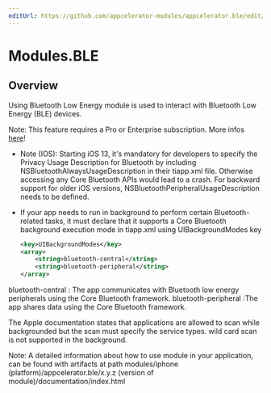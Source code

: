 ```yaml
---
editUrl: https://github.com/appcelerator-modules/appcelerator.ble/edit/master/apidoc/Ble.yml
---
```

# Modules.BLE

<TypeHeader/>

## Overview

Using Bluetooth Low Energy module is used to interact with Bluetooth Low Energy (BLE) devices.

<p class="note">Note: This feature requires a Pro or Enterprise subscription. More infos <a href="https://www.appcelerator.com/pricing/" target="_blank">here</a>!</p>

- Note (IOS): Starting iOS 13, it's mandatory for developers to specify the Privacy Usage Description
  for Bluetooth by including NSBluetoothAlwaysUsageDescription in their tiapp.xml file. Otherwise
  accessing any Core Bluetooth APIs would lead to a crash. For backward support for older iOS
  versions, NSBluetoothPeripheralUsageDescription needs to be defined.

- If your app needs to run in background to perform certain Bluetooth-related tasks, it must declare
  that it supports a Core Bluetooth background execution mode in tiapp.xml using UIBackgroundModes key
  ``` xml
  <key>UIBackgroundModes</key>
  <array>
      <string>bluetooth-central</string>
      <string>bluetooth-peripheral</string>
  </array>
  ```

bluetooth-central : The app communicates with Bluetooth low energy peripherals using the Core Bluetooth framework.
bluetooth-peripheral :The app shares data using the Core Bluetooth framework.

The Apple documentation states that applications are allowed to scan while backgrounded but the
scan must specify the service types. wild card scan is not supported in the background.

Note: A detailed information about how to use module in your application, can be found with artifacts at path modules/iphone (platform)/appcelerator.ble/x.y.z (version of module)/documentation/index.html

<ApiDocs/>
